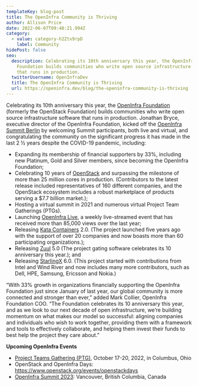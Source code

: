 ```yaml
---
templateKey: blog-post
title: The OpenInfra Community is Thriving
author: Allison Price
date: 2022-06-07T09:48:21.994Z
category:
  - value: category-h2Ztx9rpD
    label: Community
hidePost: false
seo:
  description: Celebrating its 10th anniversary this year, the OpenInfra
    Foundation builds communities who write open source infrastructure software
    that runs in production.
  twitterUsername: OpenInfraDev
  title: The OpenInfra Community is Thriving
  url: https://openinfra.dev/blog/the-openinfra-community-is-thriving
---
```

Celebrating its 10th anniversary this year, the [OpenInfra Foundation](http://openinfra.dev) (formerly the OpenStack Foundation) builds communities who write open source infrastructure software that runs in production. Jonathan Bryce, executive director of the OpenInfra Foundation, kicked off the [OpenInfra Summit Berlin](https://openinfra.dev/summit) by welcoming Summit participants, both live and virtual, and congratulating the community on the significant progress it has made in the last 2 ½ years despite the COVID-19 pandemic, including: 

* Expanding its membership of financial supporters by 33%, including new Platinum, Gold and Silver members, since becoming the OpenInfra Foundation; 
* Celebrating 10 years of [OpenStack](https://www.openstack.org/) and surpassing the milestone of more than 25 million cores in production. (Contributors to the latest release included representatives of 160 different companies, and the OpenStack ecosystem includes a robust marketplace of products serving a $7.7 billion market.);
* Hosting a virtual summit in 2021 and numerous virtual Project Team Gatherings (PTGs). 
* Launching [OpenInfra Live](https://openinfra.dev/live/), a weekly live-streamed event that has received more than 85,000 views over the last year; 
* Releasing [Kata Containers](https://katacontainers.io/) 2.0. (The project launched five years ago with the support of over 20 companies and now boasts more than 60 participating organizations.);
* Releasing [Zuul](https://zuul-ci.org/) 5.0 (The project gating software celebrates its 10 anniversary this year.); and
* Releasing [StarlingX](https://www.starlingx.io/) 6.0. (This project started with contributions from Intel and Wind River and now includes many more contributors, such as Dell, HPE, Samsung, Ericsson and Nokia.)

“With 33% growth in organizations financially supporting the OpenInfra Foundation just since January of last year, our global community is more connected and stronger than ever,” added Mark Collier, OpenInfra Foundation COO. “The Foundation celebrates its 10 anniversary this year, and as we look to our next decade of open infrastructure, we’re building momentum on what makes our model so successful: aligning companies and individuals who wish to work together, providing them with a framework and tools to effectively collaborate, and helping them invest their funds to best help the project they care about.”

**Upcoming OpenInfra Events**

* [Project Teams Gathering (PTG)](http://openinfra.dev/ptg), October 17-20, 2022, in Columbus, Ohio
* OpenStack and OpenInfra Days: <https://www.openstack.org/events/openstackdays>
* [OpenInfra Summit 2023](https://openinfra.dev/summit/vancouver-2023): Vancouver, British Columbia, Canada